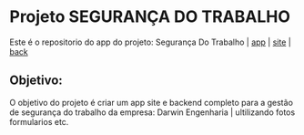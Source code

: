 # Projeto SEGURANÇA DO TRABALHO

Este é o repositorio do app do projeto: Segurança Do Trabalho | [app](https://github.com/Darwin-Gabriel/SEGTRABALHO) | [site](https://github.com/Darwin-Gabriel/SEGTRABALHOSITE) | [back](https://github.com/Darwin-Gabriel/SEGTRABALHOBACK)

## Objetivo:
O objetivo do projeto é criar um app site e backend completo para a gestão de segurança do trabalho da empresa: Darwin Engenharia | ultilizando fotos formularios etc.